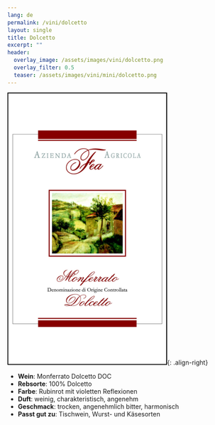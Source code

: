 ```yaml
---
lang: de 
permalink: /vini/dolcetto
layout: single
title: Dolcetto
excerpt: "" 
header:
  overlay_image: /assets/images/vini/dolcetto.png
  overlay_filter: 0.5
  teaser: /assets/images/vini/mini/dolcetto.png
---
```

![Dolcetto](/assets/images/vini/dolcetto.png){: .align-right}

- **Wein**: Monferrato Dolcetto DOC
- **Rebsorte**: 100% Dolcetto 
- **Farbe**: Rubinrot mit violetten Reflexionen 
- **Duft**: weinig, charakteristisch, angenehm
- **Geschmack**: trocken, angenehmlich bitter, harmonisch 
- **Passt gut zu**: Tischwein, Wurst- und Käsesorten
